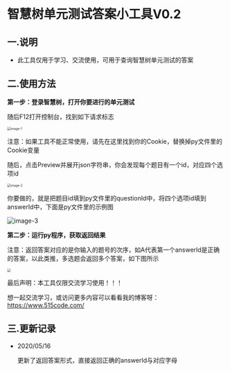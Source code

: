 # 智慧树单元测试答案小工具V0.2
## 一.说明

* 此工具仅用于学习、交流使用，可用于查询智慧树单元测试的答案

## 二.使用方法

**第一步：登录智慧树，打开你要进行的单元测试**

随后F12打开控制台，找到如下请求标志

<img src="https://yun.515code.com/github/zhihuishu-answer/image-1.png" alt="image-1" style="zoom:50%;" />

注意：如果工具不能正常使用，请先在这里找到你的Cookie，替换掉py文件里的Cookie变量

随后，点击Preview并展开json字符串，你会发现每个题目有一个id，对应四个选项id

<img src="https://yun.515code.com/github/zhihuishu-answer/image-2.png" alt="image-2" style="zoom:50%;" />

你要做的，就是把题目id填到py文件里的questionId中，将四个选项id填到answerId中，下面是py文件里的示例图

![image-3](https://yun.515code.com/github/zhihuishu-answer/image-3.png)



**第二步：运行py程序，获取返回结果**

注意：返回答案对应的是你输入的题号的次序，如A代表第一个answerId是正确的答案，以此类推，多选题会返回多个答案，如下图所示

<img src="https://yun.515code.com/github/zhihuishu-answer/image-4.png" style="zoom:50%;" />



最后声明：本工具仅限交流学习使用！！！

想一起交流学习，或访问更多内容可以看看我的博客呀：https://www.515code.com/



## 三.更新记录

* 2020/05/16

  更新了返回答案形式，直接返回正确的answerId与对应字母